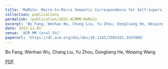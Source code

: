 ```yaml
---
title: "MaMiCo: Macro-to-Micro Semantic Correspondence for Self-supervised Video Representation Learning"
collection: publications
permalink: /publication/2022-ACMMM-MaMiCo
excerpt: 'Bo Fang, Wenhao Wu, Chang Liu, Yu Zhou, Dongliang He, Weiping Wang.'
date: 2022-11-01
venue: 'ACM MM (oral 5%)'
paperurl: 'https://dl.acm.org/doi/abs/10.1145/3503161.3547888'
---
```

Bo Fang, Wenhao Wu, Chang Liu, Yu Zhou, Dongliang He, Weiping Wang

[PDF](https://dl.acm.org/doi/pdf/10.1145/3503161.3547888)
